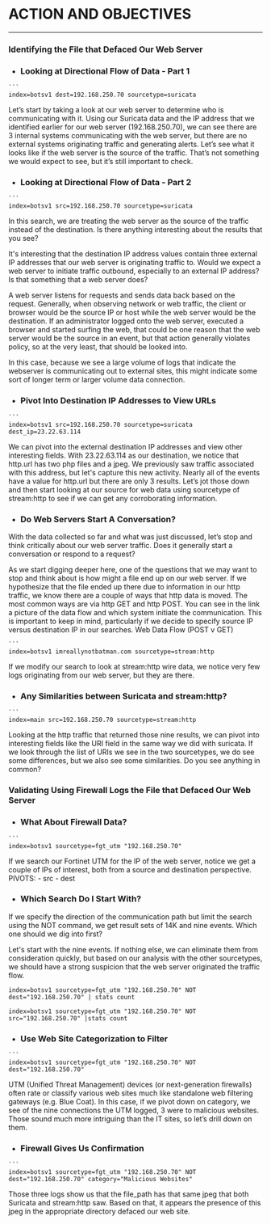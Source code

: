 # ACTION AND OBJECTIVES
---
### Identifying the File that Defaced Our Web Server
- ###  Looking at Directional Flow of Data - Part 1
````
```
index=botsv1 dest=192.168.250.70 sourcetype=suricata
````

Let’s start by taking a look at our web server to determine who is communicating with it. Using our Suricata data and the IP address that we identified earlier for our web server (192.168.250.70), we can see there are 3 internal systems communicating with the web server, but there are no external systems originating traffic and generating alerts. Let’s see what it looks like if the web server is the source of the traffic. That’s not something we would expect to see, but it’s still important to check.

- ###  Looking at Directional Flow of Data - Part 2
````
```
index=botsv1 src=192.168.250.70 sourcetype=suricata
````

In this search, we are treating the web server as the source of the traffic instead of the destination. Is there anything interesting about the results that you see?

It's interesting that the destination IP address values contain three external IP addresses that our web server is originating traffic to. Would we expect a web server to initiate traffic outbound, especially to an external IP address? Is that something that a web server does?

A web server listens for requests and sends data back based on the request. Generally, when observing network or web traffic, the client or browser would be the source IP or host while the web server would be the destination. If an administrator logged onto the web server, executed a browser and started surfing the web, that could be one reason that the web server would be the source in an event, but that action generally violates policy, so at the very least, that should be looked into.

In this case, because we see a large volume of logs that indicate the webserver is communicating out to external sites, this might indicate some sort of longer term or larger volume data connection.

- ###  Pivot Into Destination IP Addresses to View URLs
````
```
index=botsv1 src=192.168.250.70 sourcetype=suricata dest_ip=23.22.63.114
````

We can pivot into the external destination IP addresses and view other interesting fields. With 23.22.63.114 as our destination, we notice that http.url has two php files and a jpeg. We previously saw traffic associated with this address, but let's capture this new activity. Nearly all of the events have a value for http.url but there are only 3 results. Let’s jot those down and then start looking at our source for web data using sourcetype of stream:http to see if we can get any corroborating information.

- ###  Do Web Servers Start A Conversation?

With the data collected so far and what was just discussed, let’s stop and think critically about our web server traffic. Does it generally start a conversation or respond to a request?

As we start digging deeper here, one of the questions that we may want to stop and think about is how might a file end up on our web server. If we hypothesize that the file ended up there due to information in our http traffic, we know there are a couple of ways that http data is moved. The most common ways are via http GET and http POST. You can see in the link a picture of the data flow and which system initiate the communication. This is important to keep in mind, particularly if we decide to specify source IP versus destination IP in our searches.
Web Data Flow (POST v GET)
````
```
index=botsv1 imreallynotbatman.com sourcetype=stream:http
````

If we modify our search to look at stream:http wire data, we notice very few logs originating from our web server, but they are there.

- ###  Any Similarities between Suricata and stream:http?
````
```
index=main src=192.168.250.70 sourcetype=stream:http
````

Looking at the http traffic that returned those nine results, we can pivot into interesting fields like the URI field in the same way we did with suricata. If we look through the list of URIs we see in the two sourcetypes, we do see some differences, but we also see some similarities. Do you see anything in common?

### Validating Using Firewall Logs the File that Defaced Our Web Server
- ###  What About Firewall Data?
````
```
index=botsv1 sourcetype=fgt_utm "192.168.250.70"
````

If we search our Fortinet UTM for the IP of the web server, notice we get a couple of IPs of interest, both from a source and destination perspective.
	PIVOTS:
	- src
	- dest

- ###  Which Search Do I Start With?

If we specify the direction of the communication path but limit the search using the NOT command, we get result sets of 14K and nine events. Which one should we dig into first?

Let's start with the nine events. If nothing else, we can eliminate them from consideration quickly, but based on our analysis with the other sourcetypes, we should have a strong suspicion that the web server originated the traffic flow.
````
index=botsv1 sourcetype=fgt_utm "192.168.250.70" NOT dest="192.168.250.70" | stats count
````
````
index=botsv1 sourcetype=fgt_utm "192.168.250.70" NOT src="192.168.250.70" |stats count
````

- ###  Use Web Site Categorization to Filter
````
```
index=botsv1 sourcetype=fgt_utm "192.168.250.70" NOT dest="192.168.250.70"
````

UTM (Unified Threat Management) devices (or next-generation firewalls) often rate or classify various web sites much like standalone web filtering gateways (e.g. Blue Coat). In this case, if we pivot down on category, we see of the nine connections the UTM logged, 3 were to malicious websites. Those sound much more intriguing than the IT sites, so let’s drill down on them.

- ###  Firewall Gives Us Confirmation
````
```
index=botsv1 sourcetype=fgt_utm "192.168.250.70" NOT dest="192.168.250.70" category="Malicious Websites"
````

Those three logs show us that the file_path has that same jpeg that both Suricata and stream:http saw. Based on that, it appears the presence of this jpeg in the appropriate directory defaced our web site.
